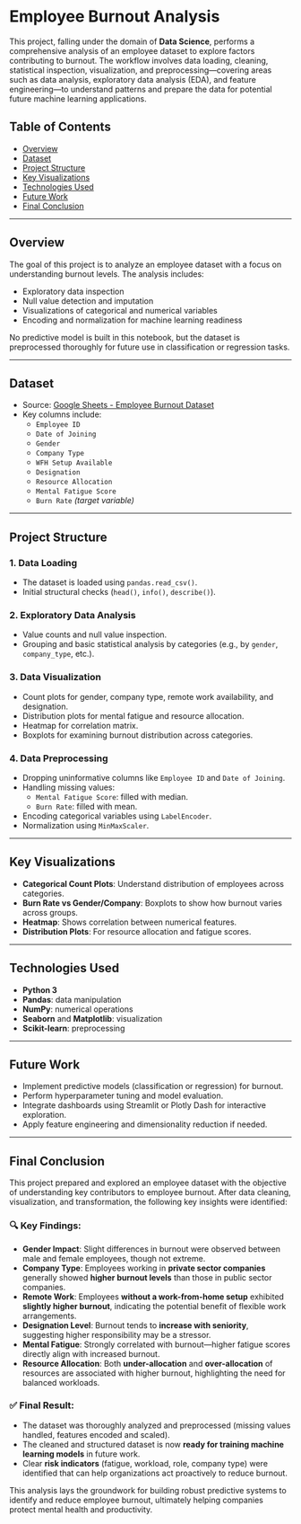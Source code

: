
# Employee Burnout Analysis

This project, falling under the domain of **Data Science**, performs a comprehensive analysis of an employee dataset to explore factors contributing to burnout. The workflow involves data loading, cleaning, statistical inspection, visualization, and preprocessing—covering areas such as data analysis, exploratory data analysis (EDA), and feature engineering—to understand patterns and prepare the data for potential future machine learning applications.

## Table of Contents
- [Overview](#overview)
- [Dataset](#dataset)
- [Project Structure](#project-structure)
- [Key Visualizations](#key-visualizations)
- [Technologies Used](#technologies-used)
- [Future Work](#future-work)
- [Final Conclusion](#final-conclusion)

---

## Overview

The goal of this project is to analyze an employee dataset with a focus on understanding burnout levels. The analysis includes:
- Exploratory data inspection
- Null value detection and imputation
- Visualizations of categorical and numerical variables
- Encoding and normalization for machine learning readiness

No predictive model is built in this notebook, but the dataset is preprocessed thoroughly for future use in classification or regression tasks.

---

## Dataset

- Source: [Google Sheets - Employee Burnout Dataset](https://docs.google.com/spreadsheets/d/1zz4Y_pxx0bJgb71dTTrVH8YVezopb8Js/edit?usp=drive_link&ouid=117555289042853628777&rtpof=true&sd=true)
- Key columns include:
  - `Employee ID`
  - `Date of Joining`
  - `Gender`
  - `Company Type`
  - `WFH Setup Available`
  - `Designation`
  - `Resource Allocation`
  - `Mental Fatigue Score`
  - `Burn Rate` *(target variable)*

---

## Project Structure

### 1. Data Loading
- The dataset is loaded using `pandas.read_csv()`.
- Initial structural checks (`head()`, `info()`, `describe()`).

### 2. Exploratory Data Analysis
- Value counts and null value inspection.
- Grouping and basic statistical analysis by categories (e.g., by `gender`, `company_type`, etc.).

### 3. Data Visualization
- Count plots for gender, company type, remote work availability, and designation.
- Distribution plots for mental fatigue and resource allocation.
- Heatmap for correlation matrix.
- Boxplots for examining burnout distribution across categories.

### 4. Data Preprocessing
- Dropping uninformative columns like `Employee ID` and `Date of Joining`.
- Handling missing values:
  - `Mental Fatigue Score`: filled with median.
  - `Burn Rate`: filled with mean.
- Encoding categorical variables using `LabelEncoder`.
- Normalization using `MinMaxScaler`.

---

## Key Visualizations

- **Categorical Count Plots**: Understand distribution of employees across categories.
- **Burn Rate vs Gender/Company**: Boxplots to show how burnout varies across groups.
- **Heatmap**: Shows correlation between numerical features.
- **Distribution Plots**: For resource allocation and fatigue scores.

---

## Technologies Used

- **Python 3**
- **Pandas**: data manipulation
- **NumPy**: numerical operations
- **Seaborn** and **Matplotlib**: visualization
- **Scikit-learn**: preprocessing

---

## Future Work

- Implement predictive models (classification or regression) for burnout.
- Perform hyperparameter tuning and model evaluation.
- Integrate dashboards using Streamlit or Plotly Dash for interactive exploration.
- Apply feature engineering and dimensionality reduction if needed.

---

## Final Conclusion

This project prepared and explored an employee dataset with the objective of understanding key contributors to employee burnout. After data cleaning, visualization, and transformation, the following key insights were identified:

### 🔍 Key Findings:
- **Gender Impact**: Slight differences in burnout were observed between male and female employees, though not extreme.
- **Company Type**: Employees working in **private sector companies** generally showed **higher burnout levels** than those in public sector companies.
- **Remote Work**: Employees **without a work-from-home setup** exhibited **slightly higher burnout**, indicating the potential benefit of flexible work arrangements.
- **Designation Level**: Burnout tends to **increase with seniority**, suggesting higher responsibility may be a stressor.
- **Mental Fatigue**: Strongly correlated with burnout—higher fatigue scores directly align with increased burnout.
- **Resource Allocation**: Both **under-allocation** and **over-allocation** of resources are associated with higher burnout, highlighting the need for balanced workloads.

### ✅ Final Result:
- The dataset was thoroughly analyzed and preprocessed (missing values handled, features encoded and scaled).
- The cleaned and structured dataset is now **ready for training machine learning models** in future work.
- Clear **risk indicators** (fatigue, workload, role, company type) were identified that can help organizations act proactively to reduce burnout.

This analysis lays the groundwork for building robust predictive systems to identify and reduce employee burnout, ultimately helping companies protect mental health and productivity.
